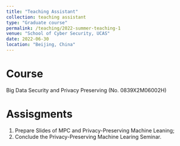 ```yaml
---
title: "Teaching Assistant"
collection: teaching assistant
type: "Graduate course"
permalink: /teaching/2022-summer-teaching-1
venue: "School of Cyber Security, UCAS"
date: 2022-06-30
location: "Beijing, China"
---
```


Course
======
Big Data Security and Privacy Preserving (No. 0839X2M06002H)

Assisgments
======
1. Prepare Slides of MPC and Privacy-Preserving Machine Leaning;
2. Conclude the Privacy-Preserving Machine Learing Seminar.